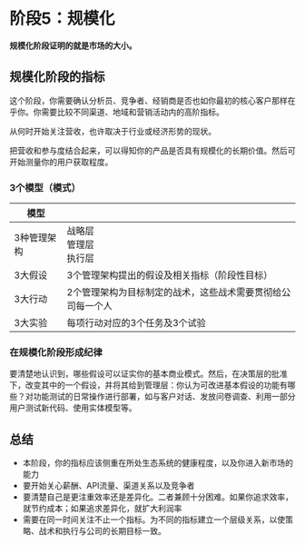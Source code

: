 # 阶段5：规模化

**规模化阶段证明的就是市场的大小。**

## 规模化阶段的指标

这个阶段，你需要确认分析员、竞争者、经销商是否也如你最初的核心客户那样在乎你。你需要比较不同渠道、地域和营销活动内的高阶指标。

从何时开始关注营收，也许取决于行业或经济形势的现状。

把营收和参与度结合起来，可以得知你的产品是否具有规模化的长期价值。然后可开始测量你的用户获取程度。

### 3个模型（模式）

| 模型        |                                                             |
| ----------- | ----------------------------------------------------------- |
| 3种管理架构 | 战略层<br />管理层<br />执行层                              |
| 3大假设     | 3个管理架构提出的假设及相关指标（阶段性目标）               |
| 3大行动     | 2个管理架构为目标制定的战术，这些战术需要贯彻给公司每一个人 |
| 3大实验     | 每项行动对应的3个任务及3个试验                              |

### 在规模化阶段形成纪律

要清楚地认识到，哪些假设可以证实你的基本商业模式。然后，在决策层的批准下，改变其中的一个假设，并将其给到管理层：你认为可改进基本假设的功能有哪些？对功能测试的日常操作进行部署，如与客户对话、发放问卷调查、利用一部分用户测试新代码、使用实体模型等。

## 总结

- 本阶段，你的指标应该侧重在所处生态系统的健康程度，以及你进入新市场的能力
- 要开始关心薪酬、API流量、渠道关系以及竞争者
- 要清楚自己是更注重效率还是差异化。二者兼顾十分困难。如果你追求效率，就节约成本；如果追求差异化，就扩大利润率
- 需要在同一时间关注不止一个指标。为不同的指标建立一个层级关系，以使策略、战术和执行与公司的长期目标一致。